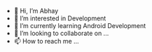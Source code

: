 - 👋 Hi, I’m Abhay 
- 👀 I’m interested in Development
- 🌱 I’m currently learning Android Development
- 💞️ I’m looking to collaborate on ...
- 📫 How to reach me ...

<!---
AB1718/AB1718 is a ✨ special ✨ repository because its `README.md` (this file) appears on your GitHub profile.
You can click the Preview link to take a look at your changes.
--->
